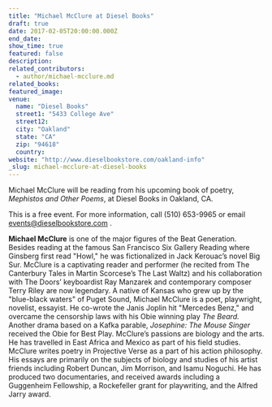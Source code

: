```yaml
---
title: "Michael McClure at Diesel Books"
draft: true
date: 2017-02-05T20:00:00.000Z
end_date:
show_time: true
featured: false
description:
related_contributors:
  - author/michael-mcclure.md
related_books:
featured_image: 
venue:
  name: "Diesel Books"
  street1: "5433 College Ave"
  street12:
  city: "Oakland"
  state: "CA"
  zip: "94618"
  country:
website: "http://www.dieselbookstore.com/oakland-info"
_slug: michael-mcclure-at-diesel-books
---
```


Michael McClure will be reading from his upcoming book of poetry, _Mephistos and Other Poems_, at Diesel Books in Oakland, CA.


This is a free event. For more information, call (510) 653-9965 or email events@dieselbookstore.com .

**Michael McClure** is one of the major figures of the Beat Generation. Besides reading at the famous San Francisco Six Gallery Reading where Ginsberg first read "Howl," he was fictionalized in Jack Kerouac’s novel Big Sur. McClure is a captivating reader and performer (he recited from The Canterbury Tales in Martin Scorcese’s The Last Waltz) and his collaboration with The Doors’ keyboardist Ray Manzarek and contemporary composer Terry Riley are now legendary. A native of Kansas who grew up by the "blue-black waters" of Puget Sound, Michael McClure is a poet, playwright, novelist, essayist. He co-wrote the Janis Joplin hit "Mercedes Benz," and overcame the censorship laws with his Obie winning play _The Beard._ Another drama based on a Kafka parable, _Josephine: The Mouse Singer_ received the Obie for Best Play. McClure’s passions are biology and the arts. He has travelled in East Africa and Mexico as part of his field studies. McClure writes poetry in Projective Verse as a part of his action philosophy. His essays are primarily on the subjects of biology and studies of his artist friends including Robert Duncan, Jim Morrison, and Isamu Noguchi. He has produced two documentaries, and received awards including a Guggenheim Fellowship, a Rockefeller grant for playwriting, and the Alfred Jarry award.


